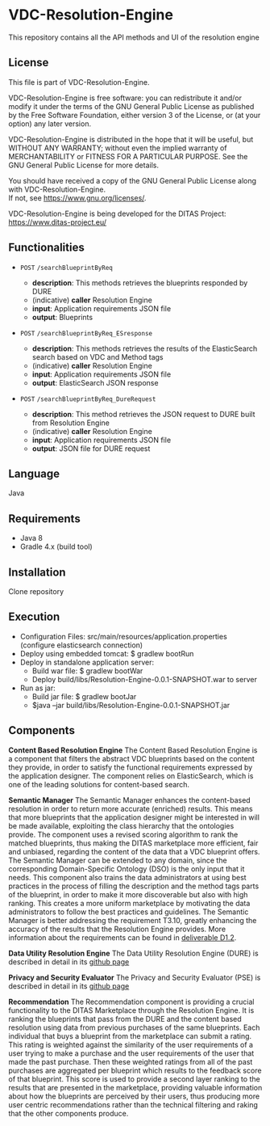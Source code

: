 # VDC-Resolution-Engine
This repository contains all the API methods and UI of the resolution engine

## License
This file is part of VDC-Resolution-Engine.

VDC-Resolution-Engine is free software: you can redistribute it 
and/or modify it under the terms of the GNU General Public License as 
published by the Free Software Foundation, either version 3 of the License, 
or (at your option) any later version.

VDC-Resolution-Engine is distributed in the hope that it will be 
useful, but WITHOUT ANY WARRANTY; without even the implied warranty of
MERCHANTABILITY or FITNESS FOR A PARTICULAR PURPOSE.  See the
GNU General Public License for more details.

You should have received a copy of the GNU General Public License
along with VDC-Resolution-Engine.  
If not, see <https://www.gnu.org/licenses/>.

VDC-Resolution-Engine is being developed for the
DITAS Project: https://www.ditas-project.eu/

## Functionalities 
* `POST` `/searchBlueprintByReq`
  * **description**: This methods retrieves the blueprints responded by DURE 
  * (indicative) **caller** Resolution Engine
  * **input**: Application requirements JSON file
  * **output**: Blueprints

* `POST` `/searchBlueprintByReq_ESresponse`  
  * **description**: This methods retrieves the results of the ElasticSearch search based on VDC and Method tags 
  * (indicative) **caller** Resolution Engine
  * **input**: Application requirements JSON file
  * **output**: ElasticSearch JSON response

* `POST` `/searchBlueprintByReq_DureRequest`  
  * **description**: This method retrieves the JSON request to DURE built from Resolution Engine 
  * (indicative) **caller** Resolution Engine
  * **input**: Application requirements JSON file
  * **output**: JSON file for DURE request
  
## Language
Java

## Requirements
* Java 8
* Gradle 4.x (build tool)

## Installation
Clone repository

## Execution
* Configuration Files:
	src/main/resources/application.properties
	(configure elasticsearch connection)
* Deploy using embedded tomcat:
	$ gradlew bootRun
* Deploy in standalone application server:
  * Build war file: $ gradlew bootWar
  * Deploy build/libs/Resolution-Engine-0.0.1-SNAPSHOT.war to server
* Run as jar:
  * Build jar file: $ gradlew bootJar
  * $java –jar build/libs/Resolution-Engine-0.0.1-SNAPSHOT.jar

## Components

**Content Based Resolution Engine**
The Content Based Resolution Engine is a component that filters the abstract VDC blueprints based on the content they provide, in order to satisfy the functional requirements expressed by the application designer. The component relies on ElasticSearch, which is one of the leading solutions for content-based search.

**Semantic Manager**
The Semantic Manager enhances the content-based resolution in order to return more accurate (enriched) results. This means that more blueprints that the application designer might be interested in will be made available, exploiting the class hierarchy that the ontologies provide. The component uses a revised scoring algorithm to rank the matched blueprints, thus making the DITAS marketplace more efficient, fair and unbiased, regarding the content of the data that a VDC blueprint offers. The Semantic Manager can be extended to any domain, since the corresponding Domain-Specific Ontology (DSO) is the only input that it needs. This component also trains the data administrators at using best practices in the process of filling the description and the method tags parts of the blueprint, in order to make it more discoverable but also with high ranking. This creates a more uniform marketplace by motivating the data administrators to follow the best practices and guidelines. The Semantic Manager is better addressing the requirement T3.10, greatly enhancing the accuracy of the results that the Resolution Engine provides. More information about the requirements can be found in [deliverable D1.2](https://www.ditas-project.eu/wp-content/uploads/2019/01/DITAS-D1.2-Final-Archictecture-and-Validation-1.0-3.pdf).

**Data Utility Resolution Engine**
The Data Utility Resolution Engine (DURE) is described in detail in its [github page](https://github.com/DITAS-Project/data-utility-resolution-engine)

**Privacy and Security Evaluator**
The Privacy and Security Evaluator (PSE) is described in detail in its [github page](https://github.com/DITAS-Project/PrivacySecurityEvaluator)

**Recommendation**
The Recommendation component is providing a crucial functionality to the DITAS Marketplace through the Resolution Engine. It is ranking the blueprints that pass from the DURE and the content based resolution using data from previous purchases of the same blueprints. Each individual that buys a blueprint from the marketplace can submit a rating. This rating is weighted against the similarity of the user requirements of a user trying to make a purchase and the user requirements of the user that made the past purchase. Then these weighted ratings from all of the past purchases are aggregated per blueprint which results to the feedback score of that blueprint. This score is used to provide a second layer ranking to the results that are presented in the marketplace, providing valuable information about how the blueprints are perceived by their users, thus producing more user centric recommendations rather than the technical filtering and raking that the other components produce.
